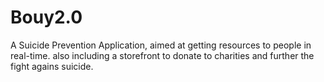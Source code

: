 # Bouy2.0
A Suicide Prevention Application, aimed at getting resources to people in real-time. also including a storefront to donate to charities and further the fight agains suicide.
